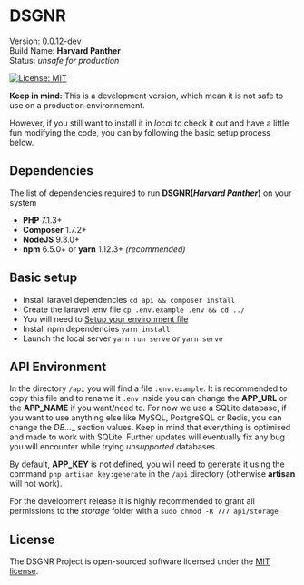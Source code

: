 # DSGNR

Version: 0.0.12-dev\
Build Name: __Harvard Panther__\
Status: *unsafe for production*

[![License: MIT](https://img.shields.io/badge/License-MIT-yellow.svg?style=for-the-badge)](https://github.com/BLVCKLNGS/dsgnr/blob/master/LICENSE)

__Keep in mind:__ This is a development version, which mean it is not safe to use on a production environnement.

However, if you still want to install it in *local* to check it out and have a little fun modifying the code, you can by following the basic setup process below.

## Dependencies
The list of dependencies required to run __DSGNR(*Harvard Panther*)__ on your system
* __PHP__ 7.1.3+
* __Composer__ 1.7.2+
* __NodeJS__ 9.3.0+
* __npm__ 6.5.0+ or __yarn__ 1.12.3+ *(recommended)*


## Basic setup
* Install laravel dependencies `cd api && composer install`
* Create the laravel .env file `cp .env.example .env && cd ../`
* You will need to [Setup your environment file](https://github.com/BLVCKLNGS/dsgnr#api-environment)
* Install npm dependencies `yarn install`
* Launch the local server `yarn run serve` or `yarn serve`

## API Environment

In the directory `/api` you will find a file `.env.example`. It is recommended to copy this file and to rename it `.env` inside you can change the __APP_URL__ or the __APP_NAME__ if you want/need to.
For now we use a SQLite database, if you want to use anything else like MySQL, PostgreSQL or Redis, you can change the __DB_...__ section values.
Keep in mind that everything is optimised and made to work with SQLite. Further updates will eventually fix any bug you will encounter while trying *unsupported* databases.

By default, __APP_KEY__ is not defined, you will need to generate it using the command `php artisan key:generate` in the `/api` directory (otherwise __artisan__ will not work).

For the development release it is highly recommended to grant all permissions to the *storage* folder with a `sudo chmod -R 777 api/storage`

## License

The DSGNR Project is open-sourced software licensed under the [MIT license](https://opensource.org/licenses/MIT).